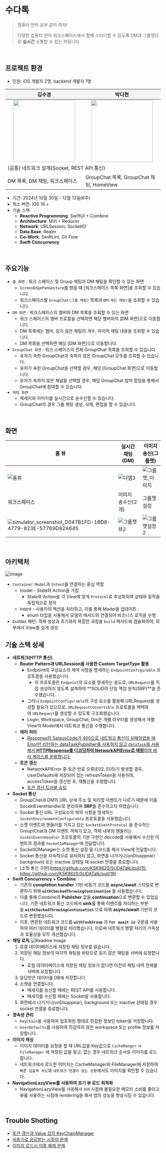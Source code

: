 # 수다톡
> 컴퓨터 언어 공부 같이 하자!
>
> 다양한 컴퓨터 언어 워크스페이스에서 함께 스터디할 수 있도록 DM과 그룹챗으로 **실시간** 소통할 수 있는 커뮤니티

<br/>
 
## **프로젝트 환경**
- 인원: iOS 개발자 2명, backend 개발자 1명

<table style="width: 100%; border-collapse: collapse; table-layout: fixed;">
  <thead>
    <tr>
      <th style="background-color: #f4f4f4; width: 50%;">김수경</th>
      <th style="background-color: #f4f4f4; width: 50%;">박다현</th>
    </tr>
  </thead>
  <tbody>
    <tr>
      <td>
        <div align="center"><img src="https://avatars.githubusercontent.com/u/68066104?v=4" style="width: 200px;"></div>
      </td>
      <td>
        <div align="center"><img src="https://avatars.githubusercontent.com/u/85213387?v=4" style="width: 200px;"></div>
      </td>
    </tr>
    <tr>
      <td colspan="2">(공통) 네트워크 설계(Socket, REST API 통신)</td>
    </tr>
    <tr>
      <td>DM 목록, DM 채팅, 워크스페이스</td>
      <td>GroupChat 목록, GroupChat 채팅, HomeView</td>
    </tr>
  </tbody>
</table>


- 기간: 2024년 10월 30일 - 12월 13일(6주)
- 최소 버전: iOS 16 +
- 기술 스택
    - **Reactive Programming**: SwiftUI + Combine
    - **Architecture**: MVI + Reducer
    - **Network**: URLSession, SocketIO
    - **Data Base**: Realm
    - **Co-Work**: SwiftLint, Git Flow
    - **Swift Concurrency**

<br/>

## 주요기능

- `홈 화면` : 워크 스페이스 및 Group 채팅과 DM 채팅을 확인할 수 있는 화면
    - `ScreenEdgePanGesture`를 했을 때 [워크스페이스 목록 화면]을 조회할 수 있습니다.
    - 워크스페이스별 `GroupChat(그룹 채팅)` 목록과 `DM(개인 채팅)`을 조회할 수 있습니다.
- `DM 화면` : 워크스페이스의 멤버와 DM 목록을 조회할 수 있는 화면
    - 워크 스페이스의 멤버 프로필을 선택하면 해당 멤버와의 [DM 화면]으로 이동합니다.
    - DM 목록에는 멤버, 읽지 않은 채팅의 개수, 마지막 채팅 내용을 조회할 수 있습니다.
    - DM 목록을 선택하면 해당 [DM 화면]으로 이동합니다.
- `GroupChat 화면` : 워크 스페이스의 전체 GroupChat 목록을 조회할 수 있습니다.
    - 유저가 속한 GroupChat과 속하지 않은 GroupChat 모두를 조회할 수 있습니다.
    - 유저가 속한 GroupChat을 선택할 경우, 해당 [GroupChat 화면]으로 이동합니다.
    - 유저가 속하지 않은 채널을 선택할 경우, 해당 GroupChat 참여 팝업을 통해서 GroupChat에 참여할 수 있습니다.
- `채팅 화면`
    - 메세지와 이미지를 실시간으로 송수신할 수 있습니다.
    - GroupChat의 경우 그룹 채팅 생성, 삭제, 편집을 할 수 있습니다.
 
<br/>


## 화면
| 홈 뷰 | 실시간 채팅(DM) | 이미지 송신(그룹챗) |
|-|-|-|
|![홈뷰](https://github.com/user-attachments/assets/6480d117-8ad9-445e-8d42-73528aa2bb78)|![디엠3](https://github.com/user-attachments/assets/bb4bf07b-9cbf-4fb9-97d0-b8da1c7b16d3)|![그룹챗_이미지](https://github.com/user-attachments/assets/e5f812b6-c386-4df9-bc2e-b58534ad90fc)|
| 워크스페이스 | 이미지 송수신(2개) | 그룹챗 설정 |
|![simulator_screenshot_D047B1FD-1BD8-4779-823E-57769D82A645](https://github.com/user-attachments/assets/52d47dbc-3dd4-476b-9ebb-46104054fc60)|![그룹챗뷰2](https://github.com/user-attachments/assets/133b747e-c81f-489e-ac1f-655750dc739f)|![그룹챗설정2](https://github.com/user-attachments/assets/8272e5c3-17f2-4ab2-850b-1f2adcae0bb9)|

<br/>

## 아키택처
![image](https://github.com/user-attachments/assets/37bd8adf-3e1b-49c0-9a61-7d0878c9bc8d)


- `Container`: `Model`과 `Intent`를 연결하는 중심 역할
    - model - State와 Action을 가짐
        - State와 Action을 각 View에 맞게 `Protocol`로 추상화하여 상태와 동작을 독립적으로 정의
    - intent - 사용자의 액션을 처리하고, 이를 통해 Model을 업데이트
        - enum 타입을 사용해서 모델의 메서드와 연결되어 비즈니스 로직을 수행
- builder 패턴: 객체 생성과 초기화의 복잡한 과정을 `build` 메서드에 캡슐화하여, 외부에서 View를 쉽게 생성

## 기술 스택 상세

- **네트워크(HTTP 통신)**
    - **Router Pattern과 URLSession을 사용한 Custom TargetType 활용**
        - Endpoint의 구성요소의 제약 사항을 명세하는 `EndpointConfigurable` 프로토콜을 사용했습니다.
            - 이 프로토콜은 `Endpoint`의 요소를 명세하는 용도로, `URLRequest`를 직접 생성하지 않도록 설계하여 **SOLID의 단일 책임 원칙(SRP)**을 준수했습니다.
        - 그러나 `EndpointConfigurable`의 구성 요소를 활용해 URLRequest를 생성할 필요가 있으므로, `URLRequestConvertible` 프로토콜을 채택하여 `URLRequest`를 생성할 수 있도록 구조화했습니다.
        - Login, Workspace, GroupChat, Dm은 개별 라우터를 생성해서 개별 View의 Model에서 네트워크 통신을 수행합니다.
    - **에러 처리**
        - [Response의 SatausCode가 400으로 네트워크 통신이 실패하였을 때 Error만 리턴하는 dataTaskPublisher를 사용하지 않고 `dataTask`를 사용해서 **HTTPResponse를 디코딩하여 NetworkAPIError로 매핑**하여 에러 케이스를 분류합니다.](https://github.com/KSK9820/SUDATalk/pull/9/commits/a2c4c7cb400d659f6c3f1b2cf2beff4216d6fb61#diff-45539c40eab836d56e05ea596d32ea6439c9a6205aded10b84ab0627566e45e5)
    - **토큰 갱신**
        - NetworkAPIError 중 토큰 만료 오류(E02, E05)가 발생할 경우, UserDefaults에 저장되어 있는 refreshToken을 사용하여, accessToken을 갱신한 후, 재통신을 수행합니다.
        - [토큰 갱신 트러블 슈팅](https://github.com/KSK9820/SUDATalk/pull/12)
- **Socket 통신**
    - GroupChat과 DM의 URL 상세 주소 및 처리할 이벤트가 다르기 때문에 이를 SocektEventHandler로 분리하여 **SRP**를 준수하고자 하였습니다.
    - Socket 통신 URL 구성요소의 제약 사항을 명세하는 `SocketEnvironmentConfigurable` 프로토콜을 사용했습니다.
    - 소켓 이벤트와 핸들러를 가지고 있는 `SocketEventProtocol` 을 준수하는 GrouptChat과 DM 이벤트 객체가 있고, 객체 내부의 핸들러는 `SocketEventHandler` 프로토콜의 기본 구현인 decode를 사용해서 수신된 이벤트의 결과를 `SocketIoManager`에 전달합니다.
    - SocketIOManager는 소켓 통신 설정 및 디코드를 해서 View에 전달합니다.
    - Socket 통신을 지속적으로 유지하지 않고, 화면을 나가거나(onDisappear) background 또는 inactive 상태일 때 socket 연결을 종료합니다.
    - [소켓 통신 구현](https://github.com/KSK9820/SUDATalk/pull/15, https://github.com/KSK9820/SUDATalk/pull/19)
- **Swift Concurrency + Combine**
    - 기존의 **completion handler** 기반 비동기 코드를 **async/await** 스타일로 변환하기 위해 **`withCheckedThrowingContinuation`** 을 사용했습니다.
    - 이를 통해 Combine의 **Publisher** 값을 **continuation**으로 변환할 수 있었습니다. 기존 네트워크 통신 코드에서 **sink**를 통해 이벤트를 처리하는 부분을 **`withCheckedThrowingContinuation`** 으로 바꿔 **async/await** 기반의 코드로 변환했습니다.
    - 이후, 변환된 네트워크 코드를 **`withTaskGroup`** 과 **`for await in`** 구문을 사용하여 여러 데이터를 병렬로 처리했습니다. 이로써 네트워크 병렬 처리의 가독성과 효율성을 모두 개선했습니다.
- **채팅 로직**
  ![Readme Image](https://github.com/user-attachments/assets/d5e334d1-cd47-44c9-8c2b-feeef62f49d3)
    1. 로컬 데이터베이스에 저장된 채팅 정보를 읽습니다.
    2. 저장된 채팅 정보의 마지막 채팅을 바탕으로 읽지 않은 채팅을 서버에 요청합니다.
        - 로컬 데이터베이스에 저장된 채팅 정보가 없다면 이전의 채팅 내역 전체를 서버에 요청합니다.
    3. 응답받은 데이터를 DB에 저장합니다.
    4. 소켓을 연결합니다.
        - 메세지를 송신할 때에는 REST API를 사용합니다.
        - 메세지를 수신할 때에는 Socket을 사용합니다.
    5. 화면에서 나가거나(onDisappear), background 또는 inactive 상태일 경우 socket 연결을 종료합니다.
- **영속성 관리**
    - `KeyChain`을 사용하여 암호화된 형태로 민감한 정보인 token을 저장합니다.
    - `UserDefaults`를 사용하여 민감하지 않은 workspace 또는 profile 정보를 저장합니다.
- **이미지 캐싱**
    - 이미지 데이터를 요청을 할 때 URL값을 Key값으로 `CacheManger` → `FileManager` 에 저장된 값을 찾고, 없는 경우 네트워크 순서로 이미지를 로드합니다.
    - 네트워크에서 로드한 이미지는 CacheManager와 FileManager에 저장하여 `빠른 입출력 속도`와 `네트워크 연결이 없는 상황`에서도 이미지를 확인할 수 있습니다.
- **NavigationLazyView를 사용하여 초기 뷰 로드 최적화**
    - NavigationLazyView를 사용해서 init 시점에 불필요한 메모리 소비를 줄이고 뷰를 사용하는 시점에 rendering을 해서 앱의 성능을 향상시킬 수 있습니다.

<br/>

## Trouble Shotting
- [토큰 갱신과 Value 값의 KeyChainManager](https://github.com/KSK9820/SUDATalk/pull/12)
- [비동기로 응답받는 시점의 문제](https://github.com/KSK9820/SUDATalk/pull/30)
- [이미지 로드시 이중 해제 문제](https://github.com/KSK9820/SUDATalk/pull/31)
